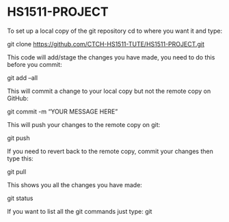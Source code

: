 # HS1511-PROJECT

To set up a local copy of the git repository cd to where you want it and type:

git clone https://github.com/CTCH-HS1511-TUTE/HS1511-PROJECT.git


This code will add/stage the changes you have made, you need to do this before you commit:

git add –all 


This will commit a change to your local copy but not the remote copy on GitHub:

git commit -m “YOUR MESSAGE HERE”


This will push your changes to the remote copy on git:

git push


If you need to revert back to the remote copy, commit your changes then type this:

git pull


This shows you all the changes you have made:

git status

If you want to list all the git commands just type: 
git
